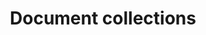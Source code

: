 ---
layout: frontend-template-documentation
sectionKey: Frontend templates
eleventyNavigation:
  parent: Frontend templates
title: Document collections
description: Document collections group related documents on a single page that are aimed for a specific audience or around a specific theme or topic.
howItWorks:
  "A document collection could be used to publish:

  - a set of forms

  - publications in the same series

  - a mix of document types related to the same task or event
  
  ### Contextual sidebar
  
  If a page is part of a document collection, the document collection that it’s part of will automatically appear in the sidebar under the related content section. 


  If a page is part of multiple collections, all the collections are displayed. Examples: [Register a trademark](https://www.gov.uk/how-to-register-a-trade-mark), [Self Assessment forms and helpsheets for trusts and estates](https://www.gov.uk/government/collections/self-assessment-helpsheets-trusts-and-estates)
  
  ### Rules on how multiple collections are ordered

  If more than one collection page is listed, the collections appear in the order of their relative positions within the document collections they belong to. 
  
  Example: [National curriculum in England: framework for key stages 1 to 4](https://www.gov.uk/government/publications/national-curriculum-in-england-framework-for-key-stages-1-to-4) - The content item belongs to 3 document collections. It's the first item in ‘National curriculum’, so that document collection appears first in the list. It's the 17th item in the ‘Schools: statutory guidance’ document collection - so is the second link in the sidebar. It is the 54th item in the ‘Local-authority-maintained schools: governance’ collection - so that is the third link.

  ### Email sign up links on document collections

  Document collections have a ‘Get emails about this page’ button which allows users to sign up for email updates when:

  - there’s a major change to any of the tagged content items listed on the document collection

  - there’s a major change to the document collection page itself

  - the document collection is unpublished and redirected


  There’s an exception on some HMRC document collections where users will get emails about the topic instead of the document collection. [Find out why they were set up like this](https://docs.google.com/document/d/1MR5OaFG_DOCmWGL9o9MSGIPLMFe2mmSrV6Va-99cSzw/edit#heading=h.jbja48mpt1t7).
  "
examples:
  0:
    title: "Self Assessment: detailed information"
    link: https://www.gov.uk/government/collections/self-assessment-detailed-information
  1:
    title: Multiplication tables check
    link: https://www.gov.uk/government/collections/multiplication-tables-check
  2:
    title: "Intellectual property: Trade marks"
    link: https://www.gov.uk/government/collections/intellectual-property-trade-marks
contentDataLink: https://content-data.publishing.service.gov.uk/content?submitted=true&date_range=past-30-days&search_term=&document_type=document_collection&organisation_id=all
contentSchema:
  title: document_collection
  link: https://docs.publishing.service.gov.uk/content-schemas/document_collection.html
contentType:
  title: document_collection
  link: https://docs.publishing.service.gov.uk/document-types/document_collection.html
publishingApp: whitehall
components:
  0:
    componentName: Layout super navigation header
    componentURL: https://components.publishing.service.gov.uk/component-guide/layout_super_navigation_header
    generated: auto
    input:
  1:
    componentName: Breadcrumbs
    componentURL: ../../../components/breadcrumbs
    generated: auto
    input: Topics taxonomy tags to customise breadcrumbs
  2:
    componentName: Section break
    componentURL: https://design-system.service.gov.uk/styles/section-break/
    generated: auto
    input:
  3:
    componentName: Single page notification button
    componentURL: https://components.publishing.service.gov.uk/component-guide/single_page_notification_button
    generated: auto
    input:
  4:
    componentName: Published dates
    componentURL: https://govuk-government-frontend.herokuapp.com/component-guide/published_dates
    generated: auto
    input:
  5:
    componentName: Feedback
    componentURL: https://components.publishing.service.gov.uk/component-guide/feedback
    generated: auto
    input:
  6:
    componentName: Layout footer
    componentURL: https://components.publishing.service.gov.uk/component-guide/layout_footer
    generated: auto
    input: 
  7:
    componentName: "[Contents list](https://components.publishing.service.gov.uk/component-guide/contents_list) - only appears if 3 or more collections"
    componentURL:
    generated: auto
    input:
  8:
    componentName: "[Back to top](https://govuk-government-frontend.herokuapp.com/component-guide/back_to_top) - only appears if the page is extremely long"
    componentURL:
    generated: auto
    input:
  9:
    componentName: Page title
    componentURL: https://components.publishing.service.gov.uk/component-guide/title
    generated: publisher
    input: Title (required)
  10:
    componentName: Lead paragraph
    componentURL: https://components.publishing.service.gov.uk/component-guide/lead_paragraph
    generated: publisher
    input: Summary (required)
  11:
    componentName: Metadata block
    componentURL: https://components.publishing.service.gov.uk/component-guide/metadata
    generated: publisher
    input: "First published date & Associations: Lead organisations"
  12:
    componentName: Govspeak content
    componentURL: https://components.publishing.service.gov.uk/component-guide/govspeak
    generated: publisher
    input: Body
  13:
    componentName: Related navigation
    componentURL: https://components.publishing.service.gov.uk/component-guide/related_navigation
    generated: publisher
    input: Taxonomy
  14:
    componentName: Published dates
    componentURL: https://govuk-government-frontend.herokuapp.com/component-guide/published_dates
    generated: publisher
    input: First published date & Change note (required)
  15:
    componentName: "[Heading](https://components.publishing.service.gov.uk/component-guide/heading) - title for individual collection"
    componentURL:
    generated: publisher
    input:
  16:
    componentName: "[Govspeak content](https://components.publishing.service.gov.uk/component-guide/govspeak) - description for the individual collection"
    componentURL:
    generated: publisher
    input:
  17:
    componentName: "[Related navigation](https://components.publishing.service.gov.uk/component-guide/related_navigation) when displayed within [contextual footer](https://components.publishing.service.gov.uk/component-guide/contextual_footer)"
    componentURL:
    generated: publisher
    input: Taxonomy
  18:
    componentName: "[Related navigation](https://components.publishing.service.gov.uk/component-guide/related_navigation) when displayed within [contextual sidebar](https://components.publishing.service.gov.uk/component-guide/contextual_sidebar)"
    componentURL:
    generated:
    input:
  19:
    componentName: Signup link
    componentURL: https://components.publishing.service.gov.uk/component-guide/signup_link
    generated:
    input:
insights:
  0:
    title: Prototype testing specialist topics
    link: https://docs.google.com/presentation/d/1pqbXzYPbVs11fuOpa4P9sRv7TLT8wbRTniuO_ANC7sM/edit#slide=id.g10d42026b8_2_0
    description: Collections pages were used as navigation pages for specialist topics (the equivalent of a mainstream browse topic or sub-topic page). We tested with 5 accountants, frequent users of GOV.UK, and using desktop. Users had no difficulties with the page design, and successfully used the page to navigate. Including a short description under each link within the collection helped users to choose between the options and aided navigation. 
    Relevant people or team: Rob Sewell, Navigation and Presentation team
    date: September 2022
---